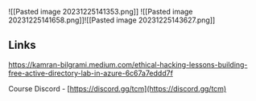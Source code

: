 ![[Pasted image 20231225141353.png]]
![[Pasted image 20231225141658.png]]![[Pasted image 20231225143627.png]]

## Links
https://kamran-bilgrami.medium.com/ethical-hacking-lessons-building-free-active-directory-lab-in-azure-6c67a7eddd7f

Course Discord - [https://discord.gg/tcm](https://discord.gg/tcm)
